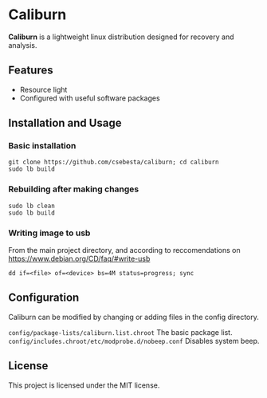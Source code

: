 Caliburn
========

**Caliburn** is a lightweight linux distribution designed for recovery and analysis.

Features
--------

- Resource light
- Configured with useful software packages

Installation and Usage
------------

### Basic installation

```
git clone https://github.com/csebesta/caliburn; cd caliburn
sudo lb build
```

### Rebuilding after making changes

```
sudo lb clean
sudo lb build
```

### Writing image to usb

From the main project directory, and according to reccomendations on https://www.debian.org/CD/faq/#write-usb

```
dd if=<file> of=<device> bs=4M status=progress; sync
```

Configuration
-------------

Caliburn can be modified by changing or adding files in the config directory.

`config/package-lists/caliburn.list.chroot` The basic package list.
`config/includes.chroot/etc/modprobe.d/nobeep.conf` Disables system beep.

License
-------

This project is licensed under the MIT license.
